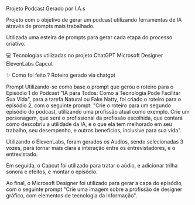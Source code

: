 Projeto Podcast Gerado por I.A.s

Projeto com o objetivo de gerar um podcast utilizando ferramentas de IA através de prompts mais trabalhado.

Utilizada uma esteira de prompts para gerar cada etapa do processo criativo.

💻 Tecnologias utilizadas no projeto
ChatGPT
Microsoft Designer
ElevenLabs
Capcut

✨ Como foi feito ?
Roteiro gerado via chatgpt

Prompt 
Utilizando-se como base o prompt que gerou o roteiro para o Episódio 1 do Podcast "IA para Todos: Como a Tecnologia Pode Facilitar Sua Vida", para a tarefa Natural ou Fake Natty, foi criado o roteiro para o episódio 2, com o seguinte prompt: "Crie o roteiro para um segundo episódio do podcast, utilizando uma profissão atual como exemplo. Crie um personagem, que será o profissional da profissão escolhida, que contará como descobriu a utilidade da IA, e o que ela tem melhorado em seu trabalho, seu desempenho, e outros benefícios, inclusive para sua vida".

Utilizando o ElevenLabs, foram gerados os Audios, sendo selecionadas 3 vozes, para tornar mais clara a interação entre os entrevistadores, e o entrevistado.

Em seguida, o Capcut foi utilizado para tratar o aúdio, e adicionar trilha sonora e efeitos, e montar o episódio.

Ao final, o Microsoft Designer foi utilizado para gerar a capa do episódio, com o seguinte prompt "Crie uma imagem sobre a profissão de designer gráfico, com elementos de tecnologia da informação".
